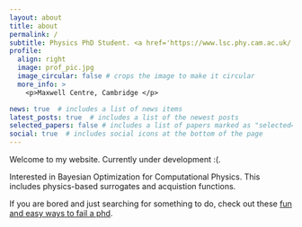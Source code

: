 ```yaml
---
layout: about
title: about
permalink: /
subtitle: Physics PhD Student. <a href='https://www.lsc.phy.cam.ac.uk/'> Laboratory for Scientific Computing</a>, University of Cambridge.
profile:
  align: right
  image: prof_pic.jpg
  image_circular: false # crops the image to make it circular
  more_info: >
    <p>Maxwell Centre, Cambridge </p>

news: true  # includes a list of news items
latest_posts: true  # includes a list of the newest posts
selected_papers: false # includes a list of papers marked as "selected={true}"
social: true  # includes social icons at the bottom of the page
---
```


Welcome to my website. Currently under development :(.

Interested in Bayesian Optimization for Computational Physics. This includes physics-based surrogates and acquistion functions.

If you are bored and just searching for something to do, check out these [fun and easy ways to fail a phd](https://matt.might.net/articles/ways-to-fail-a-phd/).